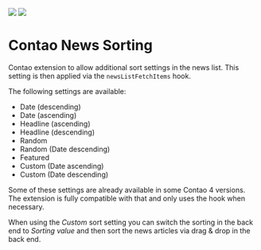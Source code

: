 [![](https://img.shields.io/packagist/v/fritzmg/contao-news-sorting.svg)](https://packagist.org/packages/fritzmg/contao-news-sorting)
[![](https://img.shields.io/packagist/dt/fritzmg/contao-news-sorting.svg)](https://packagist.org/packages/fritzmg/contao-news-sorting)

Contao News Sorting
=====================

Contao extension to allow additional sort settings in the news list. This setting is then applied via the `newsListFetchItems` hook.

The following settings are available:

* Date (descending)
* Date (ascending)
* Headline (ascending)
* Headline (descending)
* Random
* Random (Date descending)
* Featured
* Custom (Date ascending)
* Custom (Date descending)

Some of these settings are already available in some Contao 4 versions. The extension is fully compatible with that and only uses the hook when necessary.

When using the _Custom_ sort setting you can switch the sorting in the back end to _Sorting value_ and then sort the news articles via drag & drop in the back end.
